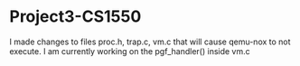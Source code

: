 # Project3-CS1550

I made changes to files proc.h, trap.c, vm.c that will cause qemu-nox to not execute. I am currently working on the pgf_handler() inside vm.c



